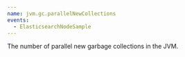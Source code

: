 ```yaml
---
name: jvm.gc.parallelNewCollections
events:
  - ElasticsearchNodeSample
---
```


The number of parallel new garbage collections in the JVM.